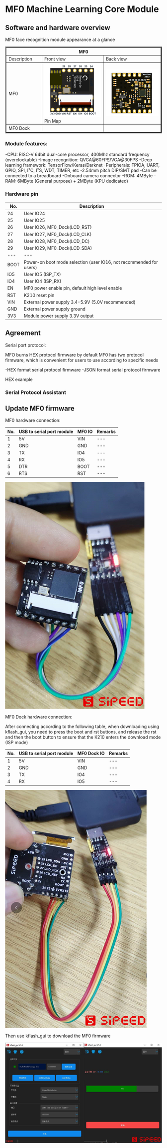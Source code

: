 # MF0 Machine Learning Core Module

## Software and hardware overview

MF0 face recognition module appearance at a glance

<table border="3">
    <tr>
        <th colspan=3>MF0</th>
    </tr>
    <tr>
        <td width="100">Description</td>
        <td>Front view</td>
        <td>Back view</td>
    </tr>
    <tr>
        <td width="100">MF0</td>
        <td>
            <img src="../../assets/mf_module/mf0_mf0dock/mf0_pin_map.png" width="600" alt="MF0 front">
            Pin Map</br>
        </td>
        <td>
            <img src="../../assets/mf_module/mf0_mf0dock/mf0_buttom.png" width="600" alt="MF0 back view">
        </td>
    </tr>
    <tr>
        <td>MF0 Dock</td>
        <td>
            <!-- <img src="../assets/mf_module/mf1_bottom_v2(nand).png" width="600" alt="MF1(NAND Flash) back view"> -->
        </td>
        <td>
        </td>
    </tr>
</table>

### Module features:

-CPU: RISC-V 64bit dual-core processor, 400Mhz standard frequency (overclockable)
-Image recognition: QVGA@60FPS/VGA@30FPS
-Deep learning framework: TensorFlow/Keras/Darknet
-Peripherals: FPIOA, UART, GPIO, SPI, I²C, I²S, WDT, TIMER, etc
-2.54mm pitch DIP/SMT pad
-Can be connected to a breadboard
-Onboard camera connector
-ROM: 4MByte
-RAM: 6MByte (General purpose) + 2MByte (KPU dedicated)

### Hardware pin

| No. | Description |
| --- | --- |
| 24 | User IO24 |
| 25 | User IO25 |
| 26 | User IO26, MF0_Dock(LCD_RST) |
| 27 | User IO27, MF0_Dock(LCD_CLK) |
| 28 | User IO28, MF0_Dock(LCD_DC) |
| 29 | User IO29, MF0_Dock(LCD_SDA) |
| --- | --- |
| BOOT | Power-on boot mode selection (user IO16, not recommended for users) |
| IO5 | User IO5 (ISP_TX) |
| IO4 | User IO4 (ISP_RX) |
| EN | MF0 power enable pin, default high level enable |
| RST | K210 reset pin |
| VIN | External power supply 3.4-5.9V (5.0V recommended) |
| GND | External power supply ground |
| 3V3 | Module power supply 3.3V output |

## Agreement

Serial port protocol:

MFO burns HEX protocol firmware by default
MF0 has two protocol firmware, which is convenient for users to use according to specific needs

-HEX format serial protocol firmware
-JSON format serial protocol firmware

HEX example

### Serial Protocol Assistant

## Update MF0 firmware

MF0 hardware connection:

| No. | USB to serial port module | MF0 IO | Remarks |
| --- | --- | --- | --- |
| 1 | 5V | VIN | --- |
| 2 | GND | GND | --- |
| 3 | TX | IO4 | --- |
| 4 | RX | IO5 | --- |
| 5 | DTR | BOOT | --- |
| 6 | RTS | RST | --- |

![](../../assets/mf_module/mf0_mf0dock/mf0_flash.png)

MF0 Dock hardware connection:

After connecting according to the following table, when downloading using kflash_gui, you need to press the boot and rst buttons, and release the rst and then the boot button to ensure that the K210 enters the download mode (ISP mode)

| No. | USB to serial port module | MF0 Dock IO | Remarks |
| --- | --- | --- | --- |
| 1 | 5V | VIN | --- |
| 2 | GND | GND | --- |
| 3 | TX | IO4 | --- |
| 4 | RX | IO5 | --- |

![](../../assets/mf_module/mf0_mf0dock/mf0_dock_flash.png)

Then use kflash_gui to download the MF0 firmware

![](../../assets/mf_module/mf0_mf0dock/mf0_upgrade_firmwave.png)
